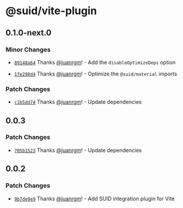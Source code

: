 # @suid/vite-plugin

## 0.1.0-next.0

### Minor Changes

- [`89148a64`](https://github.com/swordev/suid/commit/89148a6424d3300bf4a01f946cf977b903523822) Thanks [@juanrgm](https://github.com/juanrgm)! - Add the `disableOptimizeDeps` option

- [`1fe298d4`](https://github.com/swordev/suid/commit/1fe298d47f73e94c2cb4ebb69a678c755fa63bde) Thanks [@juanrgm](https://github.com/juanrgm)! - Optimize the `@suid/material` imports

### Patch Changes

- [`c1b5dd74`](https://github.com/swordev/suid/commit/c1b5dd744fb05d6526968012ed4675e16b6f90cb) Thanks [@juanrgm](https://github.com/juanrgm)! - Update dependencies

## 0.0.3

### Patch Changes

- [`705b1523`](https://github.com/swordev/suid/commit/705b1523437f2b32ec8892f02a7bbef4e58c17ac) Thanks [@juanrgm](https://github.com/juanrgm)! - Update dependencies

## 0.0.2

### Patch Changes

- [`9b7de9e9`](https://github.com/swordev/suid/commit/9b7de9e913e949041d78de6002832f6cc0b440c0) Thanks [@juanrgm](https://github.com/juanrgm)! - Add SUID integration plugin for Vite
